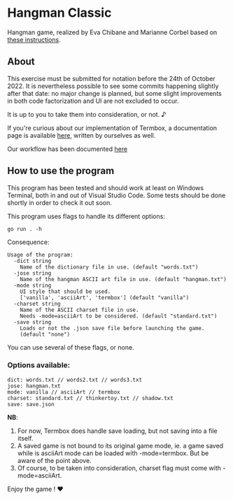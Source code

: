 # Hangman Classic

Hangman game, realized by Eva Chibane and Marianne Corbel based on [these instructions](https://github.com/Lyon-Ynov-Campus/YTrack/tree/master/subjects/hangman/hangman-classic).

## About

This exercise must be submitted for notation before the 24th of October 2022. It is nevertheless possible to see some commits happening slightly after that date: no major change is planned, but some slight improvements in both code factorization and UI are not excluded to occur. 

It is up to you to take them into consideration, or not. ♪

If you're curious about our implementation of Termbox, a documentation page is available [here](https://github.com/RathGate/Corbel_Chibane_Hangman/tree/main/src/packages/ui), written by ourselves as well.

Our workflow has been documented [here](https://ynov890827.monday.com/boards/1131253654)

## How to use the program

This program has been tested and should work at least on Windows Terminal, both in and out of Visual Studio Code. Some tests should be done shortly in order to check it out soon.

This program uses flags to handle its different options:

    go run . -h

Consequence: 

    Usage of the program:
      -dict string
        Name of the dictionary file in use. (default "words.txt")
      -jose string
        Name of the hangman ASCII art file in use. (default "hangman.txt")
      -mode string
        UI style that should be used.
        ['vanilla', 'asciiArt', 'termbox'] (default "vanilla")
      -charset string
        Name of the ASCII charset file in use.
        Needs -mode=asciiArt to be considered. (default "standard.txt")
      -save string
        Loads or not the .json save file before launching the game. 
        (default "none")
You can use several of these flags, or none.

### Options available:

    dict: words.txt // words2.txt // words3.txt
    jose: hangman.txt
    mode: vanilla // asciiArt // termbox
    charset: standard.txt // thinkertoy.txt // shadow.txt
    save: save.json

**NB**:
1. For now, Termbox does handle save loading, but not saving into a file itself.
2. A saved game is not bound to its original game mode, ie. a game saved while is asciiArt mode can be loaded with -mode=termbox. But be aware of the point above.
3. Of course, to be taken into consideration, charset flag must come with -mode=asciiArt.

Enjoy the game ! ♥

